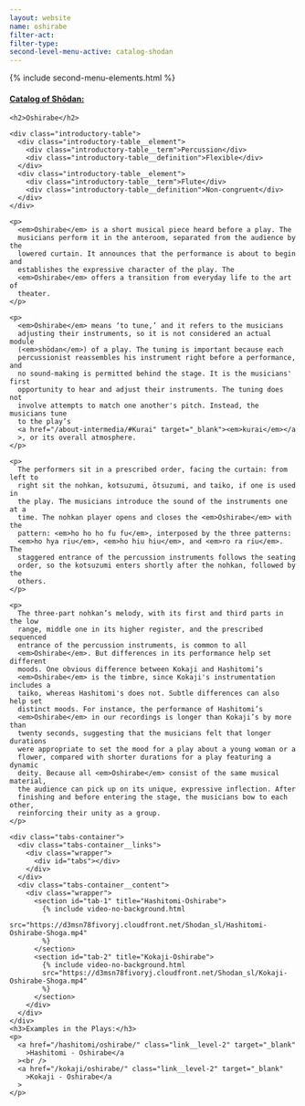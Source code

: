 ```yaml
---
layout: website
name: oshirabe
filter-act:
filter-type:
second-level-menu-active: catalog-shodan
---
```


{% include second-menu-elements.html %}

<main class="page-content">
  <div class="text-container">
    <h4><a href="/catalog-of-shodan#catalog">Catalog of Shōdan:</a></h4>

    <h2>Oshirabe</h2>

    <div class="introductory-table">
      <div class="introductory-table__element">
        <div class="introductory-table__term">Percussion</div>
        <div class="introductory-table__definition">Flexible</div>
      </div>
      <div class="introductory-table__element">
        <div class="introductory-table__term">Flute</div>
        <div class="introductory-table__definition">Non-congruent</div>
      </div>
    </div>

    <p>
      <em>Oshirabe</em> is a short musical piece heard before a play. The
      musicians perform it in the anteroom, separated from the audience by the
      lowered curtain. It announces that the performance is about to begin and
      establishes the expressive character of the play. The
      <em>Oshirabe</em> offers a transition from everyday life to the art of
      theater.
    </p>

    <p>
      <em>Oshirabe</em> means ‘to tune,’ and it refers to the musicians
      adjusting their instruments, so it is not considered an actual module
      (<em>shōdan</em>) of a play. The tuning is important because each
      percussionist reassembles his instrument right before a performance, and
      no sound-making is permitted behind the stage. It is the musicians' first
      opportunity to hear and adjust their instruments. The tuning does not
      involve attempts to match one another's pitch. Instead, the musicians tune
      to the play’s
      <a href="/about-intermedia/#Kurai" target="_blank"><em>kurai</em></a
      >, or its overall atmosphere.
    </p>

    <p>
      The performers sit in a prescribed order, facing the curtain: from left to
      right sit the nohkan, kotsuzumi, ōtsuzumi, and taiko, if one is used in
      the play. The musicians introduce the sound of the instruments one at a
      time. The nohkan player opens and closes the <em>Oshirabe</em> with the
      pattern: <em>ho ho ho fu fu</em>, interposed by the three patterns:
      <em>ho hya riu</em>, <em>ho hiu hiu</em>, and <em>ro ra riu</em>. The
      staggered entrance of the percussion instruments follows the seating
      order, so the kotsuzumi enters shortly after the nohkan, followed by the
      others.
    </p>

    <p>
      The three-part nohkan’s melody, with its first and third parts in the low
      range, middle one in its higher register, and the prescribed sequenced
      entrance of the percussion instruments, is common to all
      <em>Oshirabe</em>. But differences in its performance help set different
      moods. One obvious difference between Kokaji and Hashitomi’s
      <em>Oshirabe</em> is the timbre, since Kokaji's instrumentation includes a
      taiko, whereas Hashitomi's does not. Subtle differences can also help set
      distinct moods. For instance, the performance of Hashitomi’s
      <em>Oshirabe</em> in our recordings is longer than Kokaji’s by more than
      twenty seconds, suggesting that the musicians felt that longer durations
      were appropriate to set the mood for a play about a young woman or a
      flower, compared with shorter durations for a play featuring a dynamic
      deity. Because all <em>Oshirabe</em> consist of the same musical material,
      the audience can pick up on its unique, expressive inflection. After
      finishing and before entering the stage, the musicians bow to each other,
      reinforcing their unity as a group.
    </p>

    <div class="tabs-container">
      <div class="tabs-container__links">
        <div class="wrapper">
          <div id="tabs"></div>
        </div>
      </div>
      <div class="tabs-container__content">
        <div class="wrapper">
          <section id="tab-1" title="Hashitomi-Oshirabe">
            {% include video-no-background.html
            src="https://d3msn78fivoryj.cloudfront.net/Shodan_sl/Hashitomi-Oshirabe-Shoga.mp4"
            %}
          </section>
          <section id="tab-2" title="Kokaji-Oshirabe">
            {% include video-no-background.html
            src="https://d3msn78fivoryj.cloudfront.net/Shodan_sl/Kokaji-Oshirabe-Shoga.mp4"
            %}
          </section>
        </div>
      </div>
    </div>
    <h3>Examples in the Plays:</h3>
    <p>
      <a href="/hashitomi/oshirabe/" class="link__level-2" target="_blank"
        >Hashitomi - Oshirabe</a
      ><br />
      <a href="/kokaji/oshirabe/" class="link__level-2" target="_blank"
        >Kokaji - Oshirabe</a
      >
    </p>
  </div>
</main>
